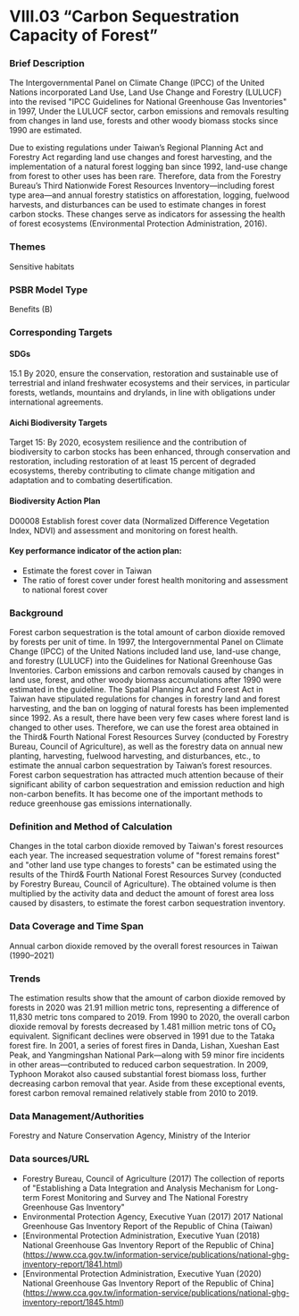 # VIII.03 “Carbon Sequestration Capacity of Forest”

<script type="text/javascript" src="http://cdn.mathjax.org/mathjax/latest/MathJax.js?config=TeX-AMS-MML_HTMLorMML"></script>

### Brief Description
The Intergovernmental Panel on Climate Change (IPCC) of the United Nations incorporated Land Use, Land Use Change and Forestry (LULUCF) into the revised "IPCC Guidelines for National Greenhouse Gas Inventories" in 1997, Under the LULUCF sector, carbon emissions and removals resulting from changes in land use, forests and other woody biomass stocks since 1990 are estimated.

Due to existing regulations under Taiwan’s Regional Planning Act and Forestry Act regarding land use changes and forest harvesting, and the implementation of a natural forest logging ban since 1992, land-use change from forest to other uses has been rare. Therefore, data from the Forestry Bureau’s Third Nationwide Forest Resources Inventory—including forest type area—and annual forestry statistics on afforestation, logging, fuelwood harvests, and disturbances can be used to estimate changes in forest carbon stocks. These changes serve as indicators for assessing the health of forest ecosystems (Environmental Protection Administration, 2016).

### Themes
Sensitive habitats
### PSBR Model Type
Benefits (B)
### Corresponding Targets
#### SDGs
15.1 By 2020, ensure the conservation, restoration and sustainable use of terrestrial and inland freshwater ecosystems and their services, in particular forests, wetlands, mountains and drylands, in line with obligations under international agreements.
#### Aichi Biodiversity Targets
Target 15: By 2020, ecosystem resilience and the contribution of biodiversity to carbon stocks has been enhanced, through conservation and restoration, including restoration of at least 15 percent of degraded ecosystems, thereby contributing to climate change mitigation and adaptation and to combating desertification.
#### Biodiversity Action Plan
D00008 Establish forest cover data (Normalized Difference Vegetation Index, NDVI) and assessment and monitoring on forest health.
#### Key performance indicator of the action plan:
* Estimate the forest cover in Taiwan
* The ratio of forest cover under forest health monitoring and assessment to national forest cover
### Background
Forest carbon sequestration is the total amount of carbon dioxide removed by forests per unit of time. In 1997, the Intergovernmental Panel on Climate Change (IPCC) of the United Nations included land use, land-use change, and forestry (LULUCF) into the Guidelines for National Greenhouse Gas Inventories. Carbon emissions and carbon removals caused by changes in land use, forest, and other woody biomass accumulations after 1990 were estimated in the guideline. The Spatial Planning Act and Forest Act in Taiwan have stipulated regulations for changes in forestry land and forest harvesting, and the ban on logging of natural forests has been implemented since 1992. As a result, there have been very few cases where forest land is changed to other uses. Therefore, we can use the forest area obtained in the Third& Fourth National Forest Resources Survey (conducted by Forestry Bureau, Council of Agriculture), as well as the forestry data on annual new planting, harvesting, fuelwood harvesting, and disturbances, etc., to estimate the annual carbon sequestration by Taiwan’s forest resources. Forest carbon sequestration has attracted much attention because of their significant ability of carbon sequestration and emission reduction and high non-carbon benefits. It has become one of the important methods to reduce greenhouse gas emissions internationally.
### Definition and Method of Calculation
Changes in the total carbon dioxide removed by Taiwan's forest resources each year. The increased sequestration volume of "forest remains forest" and "other land use type changes to forests" can be estimated using the results of the Third& Fourth National Forest Resources Survey (conducted by Forestry Bureau, Council of Agriculture). The obtained volume is then multiplied by the activity data and deduct the amount of forest area loss caused by disasters, to estimate the forest carbon sequestration inventory.
### Data Coverage and Time Span
Annual carbon dioxide removed by the overall forest resources in Taiwan (1990–2021)
### Trends
The estimation results show that the amount of carbon dioxide removed by forests in 2020 was 21.91 million metric tons, representing a difference of 11,830 metric tons compared to 2019. From 1990 to 2020, the overall carbon dioxide removal by forests decreased by 1.481 million metric tons of CO₂ equivalent. Significant declines were observed in 1991 due to the Tataka forest fire. In 2001, a series of forest fires in Danda, Lishan, Xueshan East Peak, and Yangmingshan National Park—along with 59 minor fire incidents in other areas—contributed to reduced carbon sequestration. In 2009, Typhoon Morakot also caused substantial forest biomass loss, further decreasing carbon removal that year. Aside from these exceptional events, forest carbon removal remained relatively stable from 2010 to 2019.
### Data Management/Authorities
Forestry and Nature Conservation Agency, Ministry of the Interior
### Data sources/URL
* Forestry Bureau, Council of Agriculture (2017) The collection of reports of "Establishing a Data Integration and Analysis Mechanism for Long-term Forest Monitoring and Survey and The National Forestry Greenhouse Gas Inventory"
* Environmental Protection Agency, Executive Yuan (2017) 2017 National Greenhouse Gas Inventory Report of the Republic of China (Taiwan)
* \[Environmental Protection Administration, Executive Yuan (2018) National Greenhouse Gas Inventory Report of the Republic of China\](https://www.cca.gov.tw/information-service/publications/national-ghg-inventory-report/1841.html)
* \[Environmental Protection Administration, Executive Yuan (2020) National Greenhouse Gas Inventory Report of the Republic of China\](https://www.cca.gov.tw/information-service/publications/national-ghg-inventory-report/1845.html)
